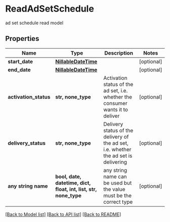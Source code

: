 # ReadAdSetSchedule

ad set schedule read model

## Properties
Name | Type | Description | Notes
------------ | ------------- | ------------- | -------------
**start_date** | [**NillableDateTime**](NillableDateTime.md) |  | [optional] 
**end_date** | [**NillableDateTime**](NillableDateTime.md) |  | [optional] 
**activation_status** | **str, none_type** | Activation status of the ad set, i.e. whether the consumer wants it to deliver | [optional] 
**delivery_status** | **str, none_type** | Delivery status of the delivery of the ad set, i.e. whether the ad set is delivering | [optional] 
**any string name** | **bool, date, datetime, dict, float, int, list, str, none_type** | any string name can be used but the value must be the correct type | [optional]

[[Back to Model list]](../README.md#documentation-for-models) [[Back to API list]](../README.md#documentation-for-api-endpoints) [[Back to README]](../README.md)


